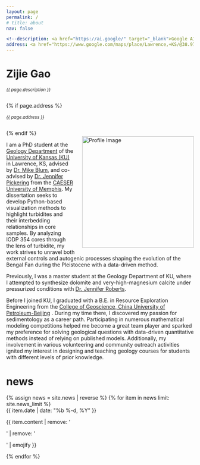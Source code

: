 ```yaml
---
layout: page
permalink: /
# title: about
nav: false

<!--description: <a href="https://ai.google/" target="_blank">Google AI</a> -->
address: <a href="https://www.google.com/maps/place/Lawrence,+KS/@38.9734813,-95.2921264,13z/data=!3m1!4b1!4m6!3m5!1s0x87bf40c7ce479883:0x151713d50478ab2e!8m2!3d38.9716689!4d-95.2352501!16zL20vMHQ2aGs?entry=ttu" class="page-description" target="_blank">Lawrence, KS, USA </a>
---
```


<div class="col p-0 pt-4 pb-4">
  <h1 class="pb-3 title text-left font-weight-bold">Zijie Gao</h1>
  <h6 class="m-0 mb-2" style="font-size: 0.83em;">{{ page.description }}</h6>
  {% if page.address %}
      <h6 class="m-0 mb-2" style="font-size: 0.83em;">{{ page.address }}</h6>
  {% endif %}
</div>

<!-- Introduction -->

<div style="float: right; margin-left: 20px; margin-bottom: 10px;">
  <img class="profile-img img-responsive" src="{{ 'avatar.jpg' | prepend: '/assets/img/' | prepend: site.baseurl | prepend: site.url }}" alt="Profile Image" style="width: 300px; height: auto;">
</div>


<p>
  I am a PhD student at the <a href="https://geo.ku.edu/" target="_blank">Geology Department</a> of the <a href="https://www.ku.edu/" target="_blank">University of Kansas (KU) </a> in Lawrence, KS, advised by <a href="https://geo.ku.edu/people/michael-blum" target="_blank">Dr. Mike Blum</a>, and co-advised by <a href="https://www.researchgate.net/profile/Jennifer-Pickering" target="_blank">Dr. Jennifer Pickering</a> from the <a href="https://caeser.memphis.edu/" target="_blank">CAESER University of Memphis</a>. My dissertation seeks to develop Python-based visualization methods to highlight turbidites and their interbedding relationships in core samples. By analyzing IODP 354 cores through the lens of turbidite, my work strives to unravel both external controls and autogenic processes shaping the evolution of the Bengal Fan during the Pleistocene with a data-driven method.
</p>

<p>
  Previously, I was a master student at the Geology Department of KU, where I attempted to synthesize dolomite and very-high-magnesium calcite under pressurized conditions with <a href="https://geo.ku.edu/people/jennifer-roberts" target="_blank">Dr. Jennifer Roberts</a>.
</p>

<div class="col text-justify p-0">
    <p>
      Before I joined KU, I graduated with a B.E. in Resource Exploration Engineering from the <a href="https://www.cup.edu.cn/pub/xyyww/collegeofgeosciences/introduction/index.htm" target="_blank">College of Geoscience, China University of Petroleum-Beijing</a> . During my time there, I discovered my passion for sedimentology as a career path. Participating in numerous mathematical modeling competitions helped me become a great team player and sparked my preference for solving geological questions with data-driven quantitative methods instead of relying on published models. Additionally, my involvement in various volunteering and community outreach activities ignited my interest in designing and teaching geology courses for students with different levels of prior knowledge.
    </p>
</div>

<!-- News -->
<div class="news mt-3 p-0">
  <h1 class="title mb-4 p-0">news</h1>
  {% assign news = site.news | reverse %}
  {% for item in news limit: site.news_limit %}
    <div class="row p-0">
      <div class="col-sm-2 p-0">
        <span class="badge light-green darken-1 font-weight-bold text-uppercase align-middle date ml-3">
          {{ item.date | date: "%b %-d, %Y" }}
        </span>
      </div>
      <div class="col-sm-10 mt-2 mt-sm-0 ml-3 ml-md-0 p-0 font-weight-light text">
        <p>{{ item.content | remove: '<p>' | remove: '</p>' | emojify }}</p>
      </div>
    </div>
  {% endfor %}
</div>
